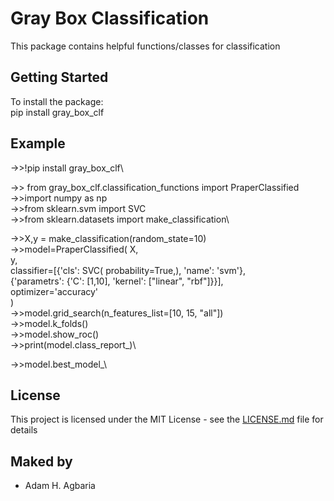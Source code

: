 # Gray Box Classification

This package contains helpful functions/classes for classification

## Getting Started

To install the package:\
      pip install gray_box_clf

## Example

->>!pip install gray_box_clf\

->> from gray_box_clf.classification_functions import PraperClassified\
->>import numpy as np\
->>from sklearn.svm import SVC\
->>from sklearn.datasets import make_classification\

->>X,y = make_classification(random_state=10)\
->>model=PraperClassified(   X,\
                            y,\
                            classifier=[{'cls': SVC( probability=True,), 'name': 'svm'},\
                                        {'parametrs': {'C': [1,10], 'kernel': ["linear", "rbf"]}}],\
                            optimizer='accuracy'\
                            )\
->>model.grid_search(n_features_list=[10, 15, "all"])\
->>model.k_folds()\
->>model.show_roc()\
->>print(model.class_report_)\

->>model.best_model_\

## License

This project is licensed under the MIT License - see the [LICENSE.md](LICENSE.md) file for details

## Maked by

* Adam H. Agbaria 
